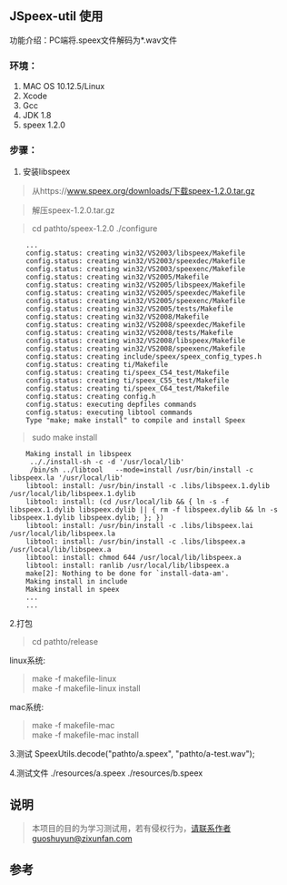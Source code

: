 ## JSpeex-util 使用
功能介绍：PC端将.speex文件解码为*.wav文件

### 环境：
1. MAC OS 10.12.5/Linux
2. Xcode 
3. Gcc
4. JDK 1.8
5. speex 1.2.0

### 步骤：
1. 安装libspeex
> 从https://www.speex.org/downloads/下载speex-1.2.0.tar.gz

> 解压speex-1.2.0.tar.gz

>cd pathto/speex-1.2.0
>./configure 
```
    ...
    config.status: creating win32/VS2003/libspeex/Makefile
    config.status: creating win32/VS2003/speexdec/Makefile
    config.status: creating win32/VS2003/speexenc/Makefile
    config.status: creating win32/VS2005/Makefile
    config.status: creating win32/VS2005/libspeex/Makefile
    config.status: creating win32/VS2005/speexdec/Makefile
    config.status: creating win32/VS2005/speexenc/Makefile
    config.status: creating win32/VS2005/tests/Makefile
    config.status: creating win32/VS2008/Makefile
    config.status: creating win32/VS2008/speexdec/Makefile
    config.status: creating win32/VS2008/tests/Makefile
    config.status: creating win32/VS2008/libspeex/Makefile
    config.status: creating win32/VS2008/speexenc/Makefile
    config.status: creating include/speex/speex_config_types.h
    config.status: creating ti/Makefile
    config.status: creating ti/speex_C54_test/Makefile
    config.status: creating ti/speex_C55_test/Makefile
    config.status: creating ti/speex_C64_test/Makefile
    config.status: creating config.h
    config.status: executing depfiles commands
    config.status: executing libtool commands
    Type "make; make install" to compile and install Speex
```
>sudo make install 
```
    Making install in libspeex
     .././install-sh -c -d '/usr/local/lib'
     /bin/sh ../libtool   --mode=install /usr/bin/install -c   libspeex.la '/usr/local/lib'
    libtool: install: /usr/bin/install -c .libs/libspeex.1.dylib /usr/local/lib/libspeex.1.dylib
    libtool: install: (cd /usr/local/lib && { ln -s -f libspeex.1.dylib libspeex.dylib || { rm -f libspeex.dylib && ln -s libspeex.1.dylib libspeex.dylib; }; })
    libtool: install: /usr/bin/install -c .libs/libspeex.lai /usr/local/lib/libspeex.la
    libtool: install: /usr/bin/install -c .libs/libspeex.a /usr/local/lib/libspeex.a
    libtool: install: chmod 644 /usr/local/lib/libspeex.a
    libtool: install: ranlib /usr/local/lib/libspeex.a
    make[2]: Nothing to be done for `install-data-am'.
    Making install in include
    Making install in speex
    ...
    ...

```


2.打包
> cd pathto/release
 
linux系统:  
> make -f makefile-linux  
> make -f makefile-linux install  

mac系统:
  
> make -f makefile-mac    
> make -f makefile-mac install  

3.测试
    SpeexUtils.decode("pathto/a.speex", "pathto/a-test.wav");
    
4.测试文件
./resources/a.speex
./resources/b.speex

## 说明
>本项目的目的为学习测试用，若有侵权行为，请联系作者guoshuyun@zixunfan.com

## 参考

